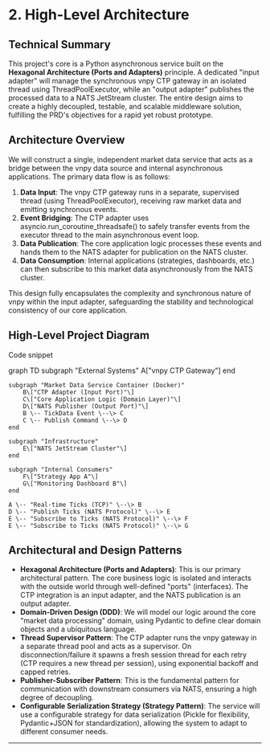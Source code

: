 # **2\. High-Level Architecture**

## **Technical Summary**

This project's core is a Python asynchronous service built on the **Hexagonal Architecture (Ports and Adapters)** principle. A dedicated "input adapter" will manage the synchronous vnpy CTP gateway in an isolated thread using ThreadPoolExecutor, while an "output adapter" publishes the processed data to a NATS JetStream cluster. The entire design aims to create a highly decoupled, testable, and scalable middleware solution, fulfilling the PRD's objectives for a rapid yet robust prototype.

## **Architecture Overview**

We will construct a single, independent market data service that acts as a bridge between the vnpy data source and internal asynchronous applications. The primary data flow is as follows:

1. **Data Input**: The vnpy CTP gateway runs in a separate, supervised thread (using ThreadPoolExecutor), receiving raw market data and emitting synchronous events.
2. **Event Bridging**: The CTP adapter uses asyncio.run_coroutine_threadsafe() to safely transfer events from the executor thread to the main asynchronous event loop.
3. **Data Publication**: The core application logic processes these events and hands them to the NATS adapter for publication on the NATS cluster.
4. **Data Consumption**: Internal applications (strategies, dashboards, etc.) can then subscribe to this market data asynchronously from the NATS cluster.

This design fully encapsulates the complexity and synchronous nature of vnpy within the input adapter, safeguarding the stability and technological consistency of our core application.

## **High-Level Project Diagram**

Code snippet

graph TD
    subgraph "External Systems"
        A\["vnpy CTP Gateway"\]
    end

    subgraph "Market Data Service Container (Docker)"
        B\["CTP Adapter (Input Port)"\]
        C\["Core Application Logic (Domain Layer)"\]
        D\["NATS Publisher (Output Port)"\]
        B \-- TickData Event \--\> C
        C \-- Publish Command \--\> D
    end

    subgraph "Infrastructure"
        E\["NATS JetStream Cluster"\]
    end

    subgraph "Internal Consumers"
        F\["Strategy App A"\]
        G\["Monitoring Dashboard B"\]
    end

    A \-- "Real-time Ticks (TCP)" \--\> B
    D \-- "Publish Ticks (NATS Protocol)" \--\> E
    E \-- "Subscribe to Ticks (NATS Protocol)" \--\> F
    E \-- "Subscribe to Ticks (NATS Protocol)" \--\> G

## **Architectural and Design Patterns**

* **Hexagonal Architecture (Ports and Adapters)**: This is our primary architectural pattern. The core business logic is isolated and interacts with the outside world through well-defined "ports" (interfaces). The CTP integration is an input adapter, and the NATS publication is an output adapter.
* **Domain-Driven Design (DDD)**: We will model our logic around the core "market data processing" domain, using Pydantic to define clear domain objects and a ubiquitous language.
* **Thread Supervisor Pattern**: The CTP adapter runs the vnpy gateway in a separate thread pool and acts as a supervisor. On disconnection/failure it spawns a fresh session thread for each retry (CTP requires a new thread per session), using exponential backoff and capped retries.
* **Publisher-Subscriber Pattern**: This is the fundamental pattern for communication with downstream consumers via NATS, ensuring a high degree of decoupling.
* **Configurable Serialization Strategy (Strategy Pattern)**: The service will use a configurable strategy for data serialization (Pickle for flexibility, Pydantic+JSON for standardization), allowing the system to adapt to different consumer needs.

---
